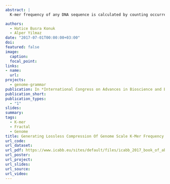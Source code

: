 ```yaml
---
abstract: | 
  K-mer frequency of any DNA sequence is calculated by counting occurrences of all possible substrings of length k. The k-mer frequency of genome or next generation sequencing data is an invaluable tool to gain insights about the DNA sequence and its grammar. For genomes, k-mer counts can be used for motif discovery, classification and alignment-free comparison of multiple genomes. For short reads, k-mer counts are used for quality check, diagnosis, error correction and assembly. The initial step k-mer counting requires storage of frequency tables which tend to get bigger by increasing length of k. In this study we propose a method for lossless compression of k-mer data which is expected to simplify and facilitate storage and analysis of k-mer data. In a raster image, such as PNG, each pixel has two components; coordinate and color. We implemented Chaos Game Representation (CGR) to map k-mers to coordinates and k-mer occurrence was mapped to RGB color via bit-level operations. CGR maps can be divided and labeled according to the corresponding substring, each substring is mapped onto a sub-square, creating a fractal-like structure. Basically, the whole set of frequencies of the k-mers found in each genomic sequence are displayed in the form of a single image in which each pixel is associated with a specific k-mer and its occurrence. As result, file size has been reduced by approximately 10 times compared to plain text and reduced 5 times compared to binary storage (Jellyfish). Storage of k-mer data as image will not only save storage space but also facilitate genomic analysis in a manner previously not implemented. Image related algorithms can be used to process, analyze and manipulate collection of images representing genomic or next-generation sequencing data k-mer signatures.

authors:
  - Hatice Busra Konuk
  - Alper Yilmaz
date: "2017-07-01T00:00:00+03:00"
doi: 
featured: false
image:
  caption: 
  focal_point: 
links:
- name: 
  url: 
projects:
  - genome-grammar
publication: In *International Congress on Advances in Bioscience and Biotechnology*
publication_short: 
publication_types:
  - "1"
slides: 
summary: 
tags:
  - K-mer
  - Fractal
  - Genome
title: Generating Lossless Compression Of Genome Scale K-Mer Frequency Table As Raster Image
url_code: 
url_dataset: 
url_pdf: https://www.icabb.eu/sites/default/files/icabb_2017_book_of_abstracts_v3.pdf
url_poster: 
url_project: 
url_slides: 
url_source: 
url_video: 
---
```

